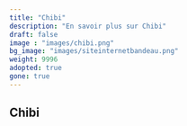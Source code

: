 ```yaml
---
title: "Chibi"
description: "En savoir plus sur Chibi"
draft: false
image : "images/chibi.png"
bg_image: "images/siteinternetbandeau.png"
weight: 9996
adopted: true
gone: true
---
```


## Chibi 

